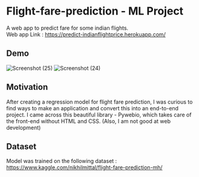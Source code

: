 # Flight-fare-prediction - ML Project
A web app to predict fare for some indian flights.                                                                                              
Web app Link : https://predict-indianflightprice.herokuapp.com/                                      

## Demo
![Screenshot (25)](https://user-images.githubusercontent.com/75660562/125119229-6bd75d00-e10e-11eb-9aa6-7ebf8d9a6b31.png)
![Screenshot (24)](https://user-images.githubusercontent.com/75660562/125086119-f2794380-e0e8-11eb-98a0-838bd60d9220.png)
## Motivation
After creating a regression model for flight fare prediction, I was curious to find ways to make an application and convert this into an end-to-end project. I came across this beautiful library - Pywebio, which takes care of the front-end without HTML and CSS.
(Also, I am not good at web development)

## Dataset
Model was trained on the following dataset : https://www.kaggle.com/nikhilmittal/flight-fare-prediction-mh/
